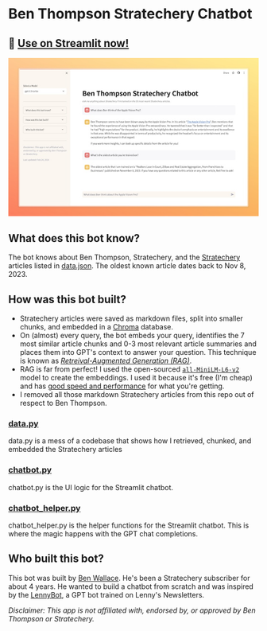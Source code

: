 # Ben Thompson Stratechery Chatbot

## 🎈 [Use on Streamlit now!](https://unofficial-stratechery-chatbot.streamlit.app/)
![Stratechery Chatbot](img/Stratechery%20Chatbot%20_%20Streamlit.jpeg)

## What does this bot know?
The bot knows about Ben Thompson, Stratechery, and the [Stratechery](https://stratechery.com/) articles listed in [data.json](data.json). 
The oldest known article dates back to Nov 8, 2023.

## How was this bot built?
- Stratechery articles were saved as markdown files, split into smaller chunks, and embedded in a [Chroma](https://www.trychroma.com/) database.
- On (almost) every query, the bot embeds your query, identifies the 7 most similar article chunks and 0-3 most relevant article summaries and places them into GPT's context to answer your question. This technique is known as *[Retreival-Augmented Generation (RAG)](https://stackoverflow.blog/2023/10/18/retrieval-augmented-generation-keeping-llms-relevant-and-current/)*.
- RAG is far from perfect! I used the open-sourced [`all-MiniLM-L6-v2`](https://huggingface.co/sentence-transformers/all-MiniLM-L6-v2) model to create the embeddings. I used it because it's free (I'm cheap) and has [good speed and performance](https://huggingface.co/blog/mteb) for what you're getting.
- I removed all those markdown Stratechery articles from this repo out of respect to Ben Thompson.

### [data.py](data.py)
data.py is a mess of a codebase that shows how I retrieved, chunked, and embedded the Stratechery articles

### [chatbot.py](chatbot.py)
chatbot.py is the UI logic for the Streamlit chatbot.

### [chatbot_helper.py](chatbot_helper.py)
chatbot_helper.py is the helper functions for the Streamlit chatbot. This is where the magic happens with the GPT chat completions.

## Who built this bot?
This bot was built by [Ben Wallace](https://twitter.com/DJbennyBuff). He's been a Stratechery subscriber for about 4 years. He wanted to build a chatbot from scratch and was inspired by the [LennyBot](https://www.lennybot.com/), a GPT bot trained on Lenny's Newsletters.

_Disclaimer: This app is not affiliated with, endorsed by, or approved by Ben Thompson or Stratechery._